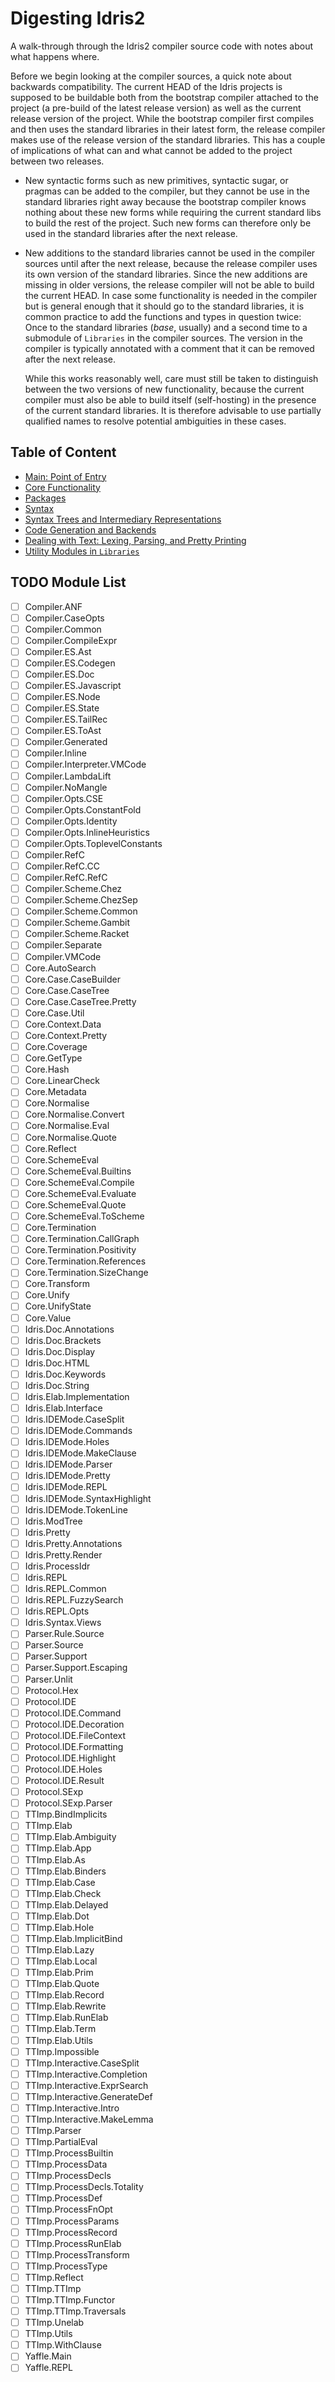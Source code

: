 # Digesting Idris2

A walk-through through the Idris2 compiler source code with notes
about what happens where.

Before we begin looking at the compiler sources, a quick note about
backwards compatibility. The current HEAD of the Idris projects is
supposed to be buildable both from the bootstrap compiler attached
to the project (a pre-build of the latest release version) as well
as the current release version of the project. While the bootstrap
compiler first compiles and then uses the standard libraries in their
latest form, the release compiler makes use of the release version
of the standard libraries. This has a couple of implications of what
can and what cannot be added to the project between two releases.

* New syntactic forms such as new primitives, syntactic sugar, or
  pragmas can be added to the compiler, but they cannot be use
  in the standard libraries right away because the
  bootstrap compiler knows nothing about these new
  forms while requiring the current standard libs to build the
  rest of the project. Such new forms can therefore only be used in the
  standard libraries after the next release.
* New additions to the standard libraries cannot be used in the
  compiler sources until after the next release, because the
  release compiler uses its own version of the standard libraries.
  Since the new additions are missing in older versions, the release
  compiler will not be able to build the current HEAD.
  In case some functionality is needed in the compiler but is general
  enough that it should go to the standard libraries, it is common practice
  to add the functions and types in question twice: Once to the
  standard libraries (*base*, usually) and a second time to a submodule
  of `Libraries` in the compiler sources. The version in the compiler
  is typically annotated with a comment that it can be removed after
  the next release.

  While this works reasonably well, care must still be taken to
  distinguish between the two versions of new functionality,
  because the current compiler must also be able to build itself (self-hosting)
  in the presence of the current standard libraries. It is therefore
  advisable to use partially qualified names to resolve
  potential ambiguities in these cases.

## Table of Content

* [Main: Point of Entry](docs/Main.md)
* [Core Functionality](docs/Core.md)
* [Packages](docs/Packages.md)
* [Syntax](docs/Syntax.md)
* [Syntax Trees and Intermediary Representations](docs/Tree.md)
* [Code Generation and Backends](docs/Codegen.md)
* [Dealing with Text: Lexing, Parsing, and Pretty Printing](docs/Text.md)
* [Utility Modules in `Libraries`](docs/Libraries.md)

## TODO Module List

- [ ] Compiler.ANF
- [ ] Compiler.CaseOpts
- [ ] Compiler.Common
- [ ] Compiler.CompileExpr
- [ ] Compiler.ES.Ast
- [ ] Compiler.ES.Codegen
- [ ] Compiler.ES.Doc
- [ ] Compiler.ES.Javascript
- [ ] Compiler.ES.Node
- [ ] Compiler.ES.State
- [ ] Compiler.ES.TailRec
- [ ] Compiler.ES.ToAst
- [ ] Compiler.Generated
- [ ] Compiler.Inline
- [ ] Compiler.Interpreter.VMCode
- [ ] Compiler.LambdaLift
- [ ] Compiler.NoMangle
- [ ] Compiler.Opts.CSE
- [ ] Compiler.Opts.ConstantFold
- [ ] Compiler.Opts.Identity
- [ ] Compiler.Opts.InlineHeuristics
- [ ] Compiler.Opts.ToplevelConstants
- [ ] Compiler.RefC
- [ ] Compiler.RefC.CC
- [ ] Compiler.RefC.RefC
- [ ] Compiler.Scheme.Chez
- [ ] Compiler.Scheme.ChezSep
- [ ] Compiler.Scheme.Common
- [ ] Compiler.Scheme.Gambit
- [ ] Compiler.Scheme.Racket
- [ ] Compiler.Separate
- [ ] Compiler.VMCode
- [ ] Core.AutoSearch
- [ ] Core.Case.CaseBuilder
- [ ] Core.Case.CaseTree
- [ ] Core.Case.CaseTree.Pretty
- [ ] Core.Case.Util
- [ ] Core.Context.Data
- [ ] Core.Context.Pretty
- [ ] Core.Coverage
- [ ] Core.GetType
- [ ] Core.Hash
- [ ] Core.LinearCheck
- [ ] Core.Metadata
- [ ] Core.Normalise
- [ ] Core.Normalise.Convert
- [ ] Core.Normalise.Eval
- [ ] Core.Normalise.Quote
- [ ] Core.Reflect
- [ ] Core.SchemeEval
- [ ] Core.SchemeEval.Builtins
- [ ] Core.SchemeEval.Compile
- [ ] Core.SchemeEval.Evaluate
- [ ] Core.SchemeEval.Quote
- [ ] Core.SchemeEval.ToScheme
- [ ] Core.Termination
- [ ] Core.Termination.CallGraph
- [ ] Core.Termination.Positivity
- [ ] Core.Termination.References
- [ ] Core.Termination.SizeChange
- [ ] Core.Transform
- [ ] Core.Unify
- [ ] Core.UnifyState
- [ ] Core.Value
- [ ] Idris.Doc.Annotations
- [ ] Idris.Doc.Brackets
- [ ] Idris.Doc.Display
- [ ] Idris.Doc.HTML
- [ ] Idris.Doc.Keywords
- [ ] Idris.Doc.String
- [ ] Idris.Elab.Implementation
- [ ] Idris.Elab.Interface
- [ ] Idris.IDEMode.CaseSplit
- [ ] Idris.IDEMode.Commands
- [ ] Idris.IDEMode.Holes
- [ ] Idris.IDEMode.MakeClause
- [ ] Idris.IDEMode.Parser
- [ ] Idris.IDEMode.Pretty
- [ ] Idris.IDEMode.REPL
- [ ] Idris.IDEMode.SyntaxHighlight
- [ ] Idris.IDEMode.TokenLine
- [ ] Idris.ModTree
- [ ] Idris.Pretty
- [ ] Idris.Pretty.Annotations
- [ ] Idris.Pretty.Render
- [ ] Idris.ProcessIdr
- [ ] Idris.REPL
- [ ] Idris.REPL.Common
- [ ] Idris.REPL.FuzzySearch
- [ ] Idris.REPL.Opts
- [ ] Idris.Syntax.Views
- [ ] Parser.Rule.Source
- [ ] Parser.Source
- [ ] Parser.Support
- [ ] Parser.Support.Escaping
- [ ] Parser.Unlit
- [ ] Protocol.Hex
- [ ] Protocol.IDE
- [ ] Protocol.IDE.Command
- [ ] Protocol.IDE.Decoration
- [ ] Protocol.IDE.FileContext
- [ ] Protocol.IDE.Formatting
- [ ] Protocol.IDE.Highlight
- [ ] Protocol.IDE.Holes
- [ ] Protocol.IDE.Result
- [ ] Protocol.SExp
- [ ] Protocol.SExp.Parser
- [ ] TTImp.BindImplicits
- [ ] TTImp.Elab
- [ ] TTImp.Elab.Ambiguity
- [ ] TTImp.Elab.App
- [ ] TTImp.Elab.As
- [ ] TTImp.Elab.Binders
- [ ] TTImp.Elab.Case
- [ ] TTImp.Elab.Check
- [ ] TTImp.Elab.Delayed
- [ ] TTImp.Elab.Dot
- [ ] TTImp.Elab.Hole
- [ ] TTImp.Elab.ImplicitBind
- [ ] TTImp.Elab.Lazy
- [ ] TTImp.Elab.Local
- [ ] TTImp.Elab.Prim
- [ ] TTImp.Elab.Quote
- [ ] TTImp.Elab.Record
- [ ] TTImp.Elab.Rewrite
- [ ] TTImp.Elab.RunElab
- [ ] TTImp.Elab.Term
- [ ] TTImp.Elab.Utils
- [ ] TTImp.Impossible
- [ ] TTImp.Interactive.CaseSplit
- [ ] TTImp.Interactive.Completion
- [ ] TTImp.Interactive.ExprSearch
- [ ] TTImp.Interactive.GenerateDef
- [ ] TTImp.Interactive.Intro
- [ ] TTImp.Interactive.MakeLemma
- [ ] TTImp.Parser
- [ ] TTImp.PartialEval
- [ ] TTImp.ProcessBuiltin
- [ ] TTImp.ProcessData
- [ ] TTImp.ProcessDecls
- [ ] TTImp.ProcessDecls.Totality
- [ ] TTImp.ProcessDef
- [ ] TTImp.ProcessFnOpt
- [ ] TTImp.ProcessParams
- [ ] TTImp.ProcessRecord
- [ ] TTImp.ProcessRunElab
- [ ] TTImp.ProcessTransform
- [ ] TTImp.ProcessType
- [ ] TTImp.Reflect
- [ ] TTImp.TTImp
- [ ] TTImp.TTImp.Functor
- [ ] TTImp.TTImp.Traversals
- [ ] TTImp.Unelab
- [ ] TTImp.Utils
- [ ] TTImp.WithClause
- [ ] Yaffle.Main
- [ ] Yaffle.REPL
